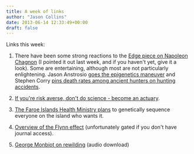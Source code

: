 ```yaml
---
title: A week of links
author: "Jason Collins"
date: 2013-06-14 12:33:49+00:00
draft: false
---
```


Links this week:



	
  1. There have been some strong reactions to the [Edge piece on Napoleon Chagnon](http://www.edge.org/conversation/napoleon-chagnon-blood-is-their-argument) (I pointed it out last week, and if you haven't yet, give it a look). Some are entertaining, although most are not particularly enlightening. Jason Anstrosio [goes the epigenetics maneuver](http://www.livinganthropologically.com/2013/06/08/human-nature-anthropology-epigenetics/) and Stephen Corry [pins death rates among ancient hunters on hunting accidents](http://truth-out.org/opinion/item/16880-the-case-of-the-brutal-savage-poirot-or-clouseau-or-why-steven-pinker-like-jared-diamond-is-wrong).

	
  2. [If you're risk averse, don't do science - become an actuary](http://blogs.discovermagazine.com/gnxp/2013/06/what-outreach-in-science-is).

	
  3. [The Faroe Islands Health Ministry plans](http://discovermagazine.com/2013/julyaug/01-faroe-islands-aim-to-sequence-genomes-healthcare#.Ubmmsut4aI5) to genetically sequence everyone on the island who wants it.

	
  4. [Overview of the Flynn effect](https://doi.org/10.1016/j.intell.2013.04.010) (unfortunately gated if you don't have journal access).

	
  5. [George Monbiot on rewilding](http://www.thersa.org/events/audio-and-past-events/2013/a-new-future-for-nature) (audio download)


